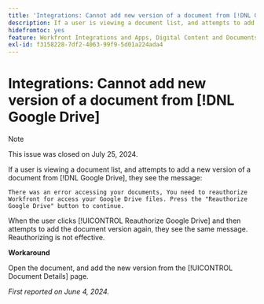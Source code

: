 ```yaml
---
title: 'Integrations: Cannot add new version of a document from [!DNL Google Drive]'
description: If a user is viewing a document list, and attempts to add a new version of a document from [!DNL Google Drive], they see a message. A workaround is available.
hidefromtoc: yes
feature: Workfront Integrations and Apps, Digital Content and Documents
exl-id: f3158228-7df2-4063-99f9-5d01a224ada4
---
```

# Integrations: Cannot add new version of a document from [!DNL Google Drive]

>[!NOTE]
>
>This issue was closed on July 25, 2024.

If a user is viewing a document list, and attempts to add a new version of a document from [!DNL Google Drive], they see the message:

`There was an error accessing your documents, You need to reauthorize Workfront for access your Google Drive files. Press the "Reauthorize Google Drive" button to continue.`

When the user clicks [!UICONTROL Reauthorize Google Drive] and then attempts to add the document version again, they see the same message. Reauthorizing is not effective.

**Workaround**

Open the document, and add the new version from the [!UICONTROL Document Details] page.

_First reported on June 4, 2024._
